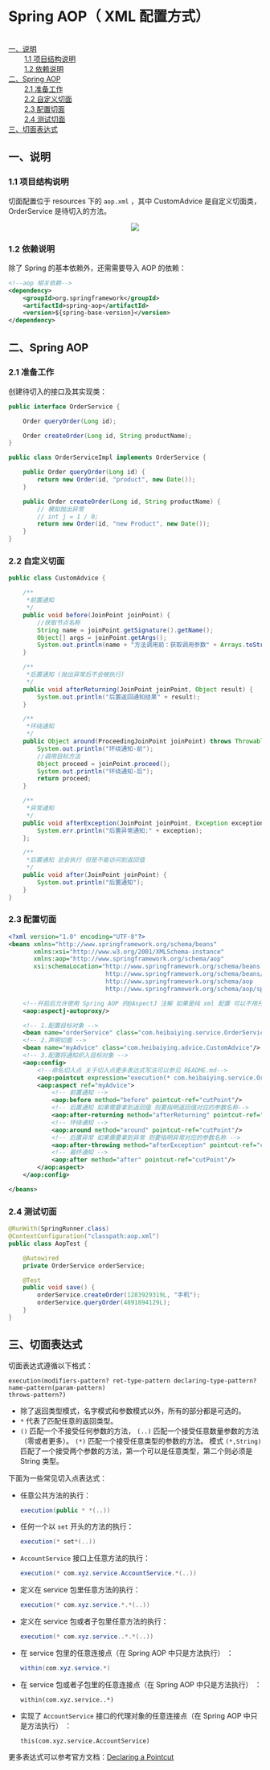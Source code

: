 # Spring AOP（ XML 配置方式）
<nav>
<a href="#"></a><br/>
<a href="#一说明">一、说明</a><br/>
&nbsp;&nbsp;&nbsp;&nbsp;&nbsp;&nbsp;&nbsp;&nbsp;<a href="#11-项目结构说明">1.1 项目结构说明</a><br/>
&nbsp;&nbsp;&nbsp;&nbsp;&nbsp;&nbsp;&nbsp;&nbsp;<a href="#12-依赖说明">1.2 依赖说明</a><br/>
<a href="#二Spring-AOP">二、Spring AOP</a><br/>
&nbsp;&nbsp;&nbsp;&nbsp;&nbsp;&nbsp;&nbsp;&nbsp;<a href="#21-准备工作">2.1 准备工作</a><br/>
&nbsp;&nbsp;&nbsp;&nbsp;&nbsp;&nbsp;&nbsp;&nbsp;<a href="#22-自定义切面">2.2 自定义切面</a><br/>
&nbsp;&nbsp;&nbsp;&nbsp;&nbsp;&nbsp;&nbsp;&nbsp;<a href="#23-配置切面">2.3 配置切面</a><br/>
&nbsp;&nbsp;&nbsp;&nbsp;&nbsp;&nbsp;&nbsp;&nbsp;<a href="#24-测试切面">2.4 测试切面</a><br/>
<a href="#三切面表达式">三、切面表达式</a><br/>
</nav>

## 


## 一、说明

### 1.1 项目结构说明

切面配置位于 resources 下的 `aop.xml` ，其中 CustomAdvice 是自定义切面类，OrderService 是待切入的方法。

<div align="center"> <img src="https://gitee.com/heibaiying/spring-samples-for-all/raw/master/pictures/spring-aop.png"/> </div>


### 1.2 依赖说明

除了 Spring 的基本依赖外，还需需要导入 AOP 的依赖：

```xml
<!--aop 相关依赖-->
<dependency>
    <groupId>org.springframework</groupId>
    <artifactId>spring-aop</artifactId>
    <version>${spring-base-version}</version>
</dependency>
```



## 二、Spring AOP

### 2.1 准备工作

创建待切入的接口及其实现类：

```java
public interface OrderService {

    Order queryOrder(Long id);

    Order createOrder(Long id, String productName);
}
```

```java
public class OrderServiceImpl implements OrderService {

    public Order queryOrder(Long id) {
        return new Order(id, "product", new Date());
    }

    public Order createOrder(Long id, String productName) {
        // 模拟抛出异常
        // int j = 1 / 0;
        return new Order(id, "new Product", new Date());
    }
}
```

### 2.2 自定义切面

```java
public class CustomAdvice {

    /**
     *前置通知
     */
    public void before(JoinPoint joinPoint) {
        //获取节点名称
        String name = joinPoint.getSignature().getName();
        Object[] args = joinPoint.getArgs();
        System.out.println(name + "方法调用前：获取调用参数" + Arrays.toString(args));
    }

    /**
     *后置通知 (抛出异常后不会被执行)
     */
    public void afterReturning(JoinPoint joinPoint, Object result) {
        System.out.println("后置返回通知结果" + result);
    }

    /**
     *环绕通知
     */
    public Object around(ProceedingJoinPoint joinPoint) throws Throwable {
        System.out.println("环绕通知-前");
        //调用目标方法
        Object proceed = joinPoint.proceed();
        System.out.println("环绕通知-后");
        return proceed;
    }

    /**
     *异常通知
     */
    public void afterException(JoinPoint joinPoint, Exception exception) {
        System.err.println("后置异常通知:" + exception);
    };

    /**
     *后置通知 总会执行 但是不能访问到返回值
     */
    public void after(JoinPoint joinPoint) {
        System.out.println("后置通知");
    }
}

```

### 2.3 配置切面

```xml
<?xml version="1.0" encoding="UTF-8"?>
<beans xmlns="http://www.springframework.org/schema/beans"
       xmlns:xsi="http://www.w3.org/2001/XMLSchema-instance"
       xmlns:aop="http://www.springframework.org/schema/aop"
       xsi:schemaLocation="http://www.springframework.org/schema/beans
                           http://www.springframework.org/schema/beans/spring-beans.xsd
                           http://www.springframework.org/schema/aop
                           http://www.springframework.org/schema/aop/spring-aop.xsd">

    <!--开启后允许使用 Spring AOP 的@AspectJ 注解 如果是纯 xml 配置 可以不用开启这个声明-->
    <aop:aspectj-autoproxy/>

    <!-- 1.配置目标对象 -->
    <bean name="orderService" class="com.heibaiying.service.OrderServiceImpl"/>
    <!-- 2.声明切面 -->
    <bean name="myAdvice" class="com.heibaiying.advice.CustomAdvice"/>
    <!-- 3.配置将通知织入目标对象 -->
    <aop:config>
        <!--命名切入点 关于切入点更多表达式写法可以参见 README.md-->
        <aop:pointcut expression="execution(* com.heibaiying.service.OrderService.*(..))" id="cutPoint"/>
        <aop:aspect ref="myAdvice">
            <!-- 前置通知 -->
            <aop:before method="before" pointcut-ref="cutPoint"/>
            <!-- 后置通知 如果需要拿到返回值 则要指明返回值对应的参数名称-->
            <aop:after-returning method="afterReturning" pointcut-ref="cutPoint" returning="result"/>
            <!-- 环绕通知 -->
            <aop:around method="around" pointcut-ref="cutPoint"/>
            <!-- 后置异常 如果需要拿到异常 则要指明异常对应的参数名称 -->
            <aop:after-throwing method="afterException" pointcut-ref="cutPoint" throwing="exception"/>
            <!-- 最终通知 -->
            <aop:after method="after" pointcut-ref="cutPoint"/>
        </aop:aspect>
    </aop:config>

</beans>
```

### 2.4 测试切面

```java
@RunWith(SpringRunner.class)
@ContextConfiguration("classpath:aop.xml")
public class AopTest {

    @Autowired
    private OrderService orderService;

    @Test
    public void save() {
        orderService.createOrder(1283929319L, "手机");
        orderService.queryOrder(4891894129L);
    }
}
```



## 三、切面表达式

切面表达式遵循以下格式：

```shell
execution(modifiers-pattern? ret-type-pattern declaring-type-pattern?name-pattern(param-pattern)
throws-pattern?)
```

- 除了返回类型模式，名字模式和参数模式以外，所有的部分都是可选的。
-  `*` 代表了匹配任意的返回类型。
- `()` 匹配一个不接受任何参数的方法， `(..)` 匹配一个接受任意数量参数的方法（零或者更多）。 `(*)` 匹配一个接受任意类型的参数的方法。 模式 `(*,String)` 匹配了一个接受两个参数的方法，第一个可以是任意类型，第二个则必须是 String 类型。

下面为一些常见切入点表达式：

- 任意公共方法的执行：

  ```java
  execution(public * *(..))
  ```

- 任何一个以 `set` 开头的方法的执行：

  ```java
  execution(* set*(..))
  ```

- `AccountService` 接口上任意方法的执行：

  ```java
  execution(* com.xyz.service.AccountService.*(..))
  ```

- 定义在 service 包里任意方法的执行：

  ```java
  execution(* com.xyz.service.*.*(..))
  ```

- 定义在 service 包或者子包里任意方法的执行：

  ```java
  execution(* com.xyz.service..*.*(..))
  ```

- 在 service 包里的任意连接点（在 Spring AOP 中只是方法执行） ：

  ```java
  within(com.xyz.service.*)
  ```

- 在 service 包或者子包里的任意连接点（在 Spring AOP 中只是方法执行） ：

  ```
  within(com.xyz.service..*)
  ```

- 实现了 `AccountService` 接口的代理对象的任意连接点（在 Spring AOP 中只是方法执行） ：

  ```
  this(com.xyz.service.AccountService)
  ```

更多表达式可以参考官方文档：[Declaring a Pointcut](https://docs.spring.io/spring/docs/5.1.3.RELEASE/spring-framework-reference/core.html#aop-pointcuts)
